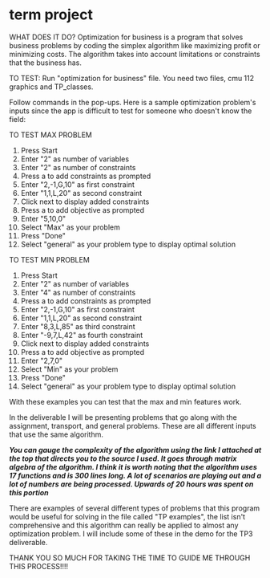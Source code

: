 # term project
WHAT DOES IT DO? 
Optimization for business is a program that solves business problems by coding the simplex algorithm
like maximizing profit or minimizing costs. The algorithm takes into account limitations or constraints that the business has.

TO TEST:
Run "optimization for business" file. You need two files, cmu 112 graphics and
TP_classes.

Follow commands in the pop-ups. Here is a sample optimization problem's inputs 
since the app is difficult to test for someone who doesn't know the field:

TO TEST MAX PROBLEM
1) Press Start
2) Enter "2" as number of variables
3) Enter "2" as number of constraints
4) Press a to add constraints as prompted
5) Enter "2,-1,G,10" as first constraint
6) Enter "1,1,L,20" as second constraint
7) Click next to display added constraints
8) Press a to add objective as prompted
9) Enter "5,10,0"
10) Select "Max" as your problem
11) Press "Done"
12) Select "general" as your problem type to display optimal solution

TO TEST MIN PROBLEM
1) Press Start
2) Enter "2" as number of variables
3) Enter "4" as number of constraints
4) Press a to add constraints as prompted
5) Enter "2,-1,G,10" as first constraint
6) Enter "1,1,L,20" as second constraint
7) Enter "8,3,L,85" as third constraint
8) Enter "-9,7,L,42" as fourth constraint
9) Click next to display added constraints
10) Press a to add objective as prompted
11) Enter "2,7,0"
12) Select "Min" as your problem
13) Press "Done"
14) Select "general" as your problem type to display optimal solution

With these examples you can test that the max and min features work.

In the deliverable I will be presenting problems that go along with the
assignment, transport, and general problems. These are all different inputs
that use the same algorithm.

***You can gauge the complexity of the algorithm using the link I attached at the top
that directs you to the source I used. It goes through matrix algebra of the algorithm.
I think it is worth noting that the algorithm uses 17 functions and is 300 lines long. 
A lot of scenarios are playing out and a lot of numbers are being processed. Upwards
of 20 hours was spent on this portion***

There are examples of several different types of problems that this program
would be useful for solving in the file called "TP examples", the list isn't
comprehensive and this algorithm can really be applied to almost any optimization problem. 
I will include some of these in the demo for the TP3 deliverable.

THANK YOU SO MUCH FOR TAKING THE TIME TO GUIDE ME THROUGH THIS PROCESS!!!!
